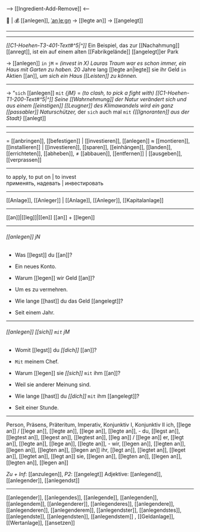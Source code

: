 --> [[Ingredient-Add-Remove]] <--

🔨 | 💰 [[anlegen]], [ˈanˌleːɡn̩](https://youglish.com/pronounce/anlegen/german) → [[legte an]] → [[angelegt]] 

---
---
*[[C1-Hoehen-T3-401-Text#^5|^]]* Ein Beispiel, das zur [[Nachahmung]] [[anregt]], ist ein auf einem alten [[Fabrikgelände]] [[angelegt]]er Park

→ [[anlegen]] `in` `jM` = *(invest in X)*
*Lauras Traum war es schon immer, ein Haus mit Garten zu haben.* 
20 Jahre lang [[legte an|legte]] sie ihr Geld `in` Aktien [[an]], 
*um sich ein Haus [[Leisten]] zu können.* 

---

→ “`sich` [[anlegen]] `mit` *{jM}* = *(to clash, to pick a fight with)*
*[[C1-Hoehen-T1-200-Text#^5|^]]* *Seine [[Wahrnehmung]] der Natur verändert sich und aus einem [[einstigen]] [[Leugner]] des  Klimawandels wird ein ganz [[passabler]] Naturschützer,*
der `sich` auch mal `mit` *{[[Ignoranten]] aus der Stadt}* [[anlegt]]

---
---
= [[anbringen]], [[befestigen]] | [[investieren]], [[anlegen]]
≈ [[montieren]], [[installieren]] | [[investieren]], [[sparen]], [[einhängen]], [[landen]], [[errichteten]], [[abheben]],
≠ [[abbauen]], [[entfernen]] | [[ausgeben]], [[verprassen]]

---
to apply, to put on | to invest  
применять, надевать | инвестировать

---
[[Anlage]], [[Anleger]] | [[Anlage]], [[Anleger]], [[Kapitalanlage]]

---
[[an]]|[[leg]]|[[en]]
[[an]] + [[legen]]


---
###### [[anlegen]] jN
- Was [[legst]] du [[an]]?
- Ein neues Konto.

- Warum [[legen]] wir Geld [[an]]?
- Um es zu vermehren.

- Wie lange [[hast]] du das Geld [[angelegt]]?
- Seit einem Jahr.

---
###### [[anlegen]] *[[sich]]* `mit` jM
- Womit [[legst]] du *[[dich]]* [[an]]?
- `Mit` meinem Chef.

- Warum [[legen]] sie *[[sich]]* `mit` ihm [[an]]?
- Weil sie anderer Meinung sind.

- Wie lange [[hast]] du *[[dich]]* `mit` ihm [[angelegt]]?
- Seit einer Stunde.

---
Person, Präsens, Präteritum, Imperativ, Konjunktiv I, Konjunktiv II
ich, [[lege an]] / [[lege an]], [[legte an]], [[lege an]], [[legte an]], -
du, [[legst an]], [[legtest an]], [[legest an]], [[legtest an]], [[leg an]] / [[lege an]]
er, [[legt an]], [[legte an]], [[lege an]], [[legte an]], -
wir, [[legen an]], [[legten an]], [[legen an]], [[legten an]], [[legen an]]
ihr, [[legt an]], [[legtet an]], [[leget an]], [[legtet an]], [[legt an]]
sie, [[legen an]], [[legten an]], [[legen an]], [[legten an]], [[legen an]]

*Zu + Inf*: [[anzulegen]], *P2*: [[angelegt]]
Adjektive: [[anlegend]], [[anlegender]], [[anlegendst]]

---
[[anlegender]], [[anlegendes]], [[anlegende]], [[anlegenden]], [[anlegendem]], [[anlegenderer]], [[anlegenderes]], [[anlegendere]], [[anlegenderen]], [[anlegenderem]], [[anlegendster]], [[anlegendstes]], [[anlegendste]], [[anlegendsten]], [[anlegendstem]]
, [[Geldanlage]], [[Wertanlage]], [[ansetzen]]